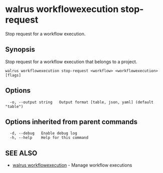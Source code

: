 # walrus workflowexecution stop-request

Stop request for a workflow execution.

## Synopsis

Stop request for a workflow execution that belongs to a project.

```
walrus workflowexecution stop-request <workflow> <workflowexecution> [flags]
```

## Options

```
  -o, --output string   Output format [table, json, yaml] (default "table")
```

## Options inherited from parent commands

```
  -d, --debug   Enable debug log
  -h, --help    Help for this command
```

## SEE ALSO

* [walrus workflowexecution](walrus_workflowexecution)	 - Manage workflow executions

